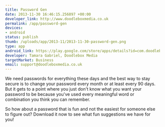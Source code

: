 ```yaml
--- 
title: Password Gen
date: 2013-11-30 16:46:15.256897 +00:00
developer_link: http://www.doodleboxmedia.co.uk
permalink: /app/password-gen
devices: 
- android
status: publish
thumb: /uploads/app/2013-11/2013-11-30-password-gen.png
type: app
android_link: https://play.google.com/store/apps/details?id=com.doodleboxmedia.password_gen
developer: Tamara Gabriel, Doodlebox Media
targetMarket: Business
email: support@doodleboxmedia.co.uk
---
```


We need passwords for everything these days and the best way to stay secure is to change your password every month or at least every 90 days. But it gets to a point where you just don't know what you want your password to be because you've used every meaningful word or combination you think you can remember.

So how about a password that is fun and not the easiest for someone else to figure out? Download it now to see what fun suggestions we have for you!
